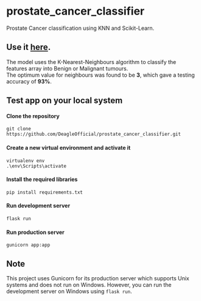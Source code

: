 # prostate_cancer_classifier
Prostate Cancer classification using KNN and Scikit-Learn.

## Use it [here](http://prostatecancerclassifier.herokuapp.com/).

The model uses the K-Nearest-Neighbours algorithm to classify the features array into Benign or Malignant tumours. <br>
The optimum value for neighbours was found to be <b>3</b>, which gave a testing accuracy of <b>93%</b>.

## Test app on your local system
#### Clone the repository<br>
```shell
git clone https://github.com/DeagleOfficial/prostate_cancer_classifier.git
```
#### Create a new virtual environment and activate it
```shell
virtualenv env
.\env\Scripts\activate
```

#### Install the required libraries
```shell
pip install requirements.txt
```

#### Run development server
```shell
flask run
```

#### Run production server
```shell
gunicorn app:app
```
## Note 
This project uses Gunicorn for its production server which supports Unix systems and does not run on Windows. However, you can run the development server on Windows using <code>flask run</code>.
